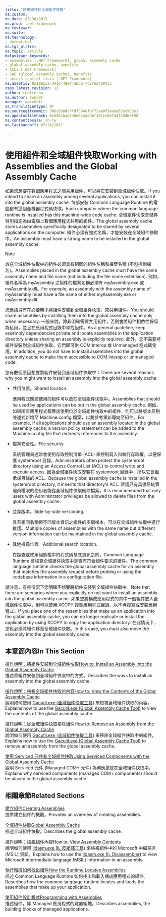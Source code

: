 ```yaml
---
title: "使用組件和全域組件快取"
ms.custom: 
ms.date: 03/30/2017
ms.prod: .net-framework
ms.reviewer: 
ms.suite: 
ms.technology:
- dotnet-bcl
ms.tgt_pltfrm: 
ms.topic: article
helpviewer_keywords:
- assemblies [.NET Framework], global assembly cache
- global assembly cache, benefits
- ACLs [.NET Framework]
- GAC (global assembly cache), benefits
- access control lists [.NET Framework]
ms.assetid: 8a18e5c2-d41d-49ef-abcb-7c27e2469433
caps.latest.revision: 12
author: rpetrusha
ms.author: ronpet
manager: wpickett
ms.translationtype: HT
ms.sourcegitcommit: 306c608dc7f97594ef6f72ae0f5aaba596c936e1
ms.openlocfilehash: 0c656cbad746e044a6dbf187ce86fd4738d6ef98
ms.contentlocale: zh-tw
ms.lasthandoff: 07/28/2017

---
```

# <a name="working-with-assemblies-and-the-global-assembly-cache"></a><span data-ttu-id="858f0-102">使用組件和全域組件快取</span><span class="sxs-lookup"><span data-stu-id="858f0-102">Working with Assemblies and the Global Assembly Cache</span></span>
<span data-ttu-id="858f0-103">如果您想要在數個應用程式之間共用組件，可以將它安裝到全域組件快取。</span><span class="sxs-lookup"><span data-stu-id="858f0-103">If you intend to share an assembly among several applications, you can install it into the global assembly cache.</span></span> <span data-ttu-id="858f0-104">每部安裝 Common Language Runtime 的電腦都有這個全機器程式碼快取。</span><span class="sxs-lookup"><span data-stu-id="858f0-104">Each computer where the common language runtime is installed has this machine-wide code cache.</span></span> <span data-ttu-id="858f0-105">全域組件快取會儲存特別指定為由電腦上數個應用程式共用的組件。</span><span class="sxs-lookup"><span data-stu-id="858f0-105">The global assembly cache stores assemblies specifically designated to be shared by several applications on the computer.</span></span> <span data-ttu-id="858f0-106">組件必須有強式名稱，才能安裝在全域組件快取中。</span><span class="sxs-lookup"><span data-stu-id="858f0-106">An assembly must have a strong name to be installed in the global assembly cache.</span></span>  
  
> [!NOTE]
>  <span data-ttu-id="858f0-107">放在全域組件快取中的組件必須具有相同的組件名稱和檔案名稱 (不包括副檔名)。</span><span class="sxs-lookup"><span data-stu-id="858f0-107">Assemblies placed in the global assembly cache must have the same assembly name and file name (not including the file name extension).</span></span> <span data-ttu-id="858f0-108">例如，組件名稱為 myAssembly 之組件的檔案名稱必須有 myAssembly.exe 或 myAssembly.dll。</span><span class="sxs-lookup"><span data-stu-id="858f0-108">For example, an assembly with the assembly name of myAssembly must have a file name of either myAssembly.exe or myAssembly.dll.</span></span>  
  
 <span data-ttu-id="858f0-109">您應該只有在必要時才將組件安裝到全域組件快取，來共用組件。</span><span class="sxs-lookup"><span data-stu-id="858f0-109">You should share assemblies by installing them into the global assembly cache only when necessary.</span></span> <span data-ttu-id="858f0-110">一般來說，除非明確需要共用組件，否則會將組件相依性保留為私用，並且在應用程式目錄中尋找組件。</span><span class="sxs-lookup"><span data-stu-id="858f0-110">As a general guideline, keep assembly dependencies private and locate assemblies in the application directory unless sharing an assembly is explicitly required.</span></span> <span data-ttu-id="858f0-111">此外，您不需要將組件安裝到全域組件快取，它們即可供 COM Interop 或 Unmanaged 程式碼使用。</span><span class="sxs-lookup"><span data-stu-id="858f0-111">In addition, you do not have to install assemblies into the global assembly cache to make them accessible to COM interop or unmanaged code.</span></span>  
  
 <span data-ttu-id="858f0-112">您有數個原因想要將組件安裝到全域組件快取中：</span><span class="sxs-lookup"><span data-stu-id="858f0-112">There are several reasons why you might want to install an assembly into the global assembly cache:</span></span>  
  
-   <span data-ttu-id="858f0-113">共用位置。</span><span class="sxs-lookup"><span data-stu-id="858f0-113">Shared location.</span></span>  
  
     <span data-ttu-id="858f0-114">應用程式應該使用的組件可以放在全域組件快取中。</span><span class="sxs-lookup"><span data-stu-id="858f0-114">Assemblies that should be used by applications can be put in the global assembly cache.</span></span> <span data-ttu-id="858f0-115">例如，如果所有應用程式都應該使用位於全域組件快取中的組件，則可以將版本原則陳述式新增至 Machine.config 檔案，以將參考重新導向至組件。</span><span class="sxs-lookup"><span data-stu-id="858f0-115">For example, if all applications should use an assembly located in the global assembly cache, a version policy statement can be added to the Machine.config file that redirects references to the assembly.</span></span>  
  
-   <span data-ttu-id="858f0-116">檔案安全性。</span><span class="sxs-lookup"><span data-stu-id="858f0-116">File security.</span></span>  
  
     <span data-ttu-id="858f0-117">系統管理員通常會使用存取控制清單 (ACL) 來控制寫入和執行存取權，以便保護 systemroot 目錄。</span><span class="sxs-lookup"><span data-stu-id="858f0-117">Administrators often protect the systemroot directory using an Access Control List (ACL) to control write and execute access.</span></span> <span data-ttu-id="858f0-118">因為全域組件快取安裝在 systemroot 目錄中，所以它會繼承該目錄的 ACL。</span><span class="sxs-lookup"><span data-stu-id="858f0-118">Because the global assembly cache is installed in the systemroot directory, it inherits that directory's ACL.</span></span> <span data-ttu-id="858f0-119">建議只有具備系統管理員權限的使用者能從全域組件快取刪除檔案。</span><span class="sxs-lookup"><span data-stu-id="858f0-119">It is recommended that only users with Administrator privileges be allowed to delete files from the global assembly cache.</span></span>  
  
-   <span data-ttu-id="858f0-120">並存版本。</span><span class="sxs-lookup"><span data-stu-id="858f0-120">Side-by-side versioning.</span></span>  
  
     <span data-ttu-id="858f0-121">具有相同名稱但不同版本資訊之組件的多個複本，可以在全域組件快取中進行維護。</span><span class="sxs-lookup"><span data-stu-id="858f0-121">Multiple copies of assemblies with the same name but different version information can be maintained in the global assembly cache.</span></span>  
  
-   <span data-ttu-id="858f0-122">其他搜尋位置。</span><span class="sxs-lookup"><span data-stu-id="858f0-122">Additional search location.</span></span>  
  
     <span data-ttu-id="858f0-123">在探查或使用組態檔中的程式碼基底資訊之前，Common Language Runtime 會檢查全域組件快取中是否有符合組件要求的組件。</span><span class="sxs-lookup"><span data-stu-id="858f0-123">The common language runtime checks the global assembly cache for an assembly that matches the assembly request before probing or using the codebase information in a configuration file.</span></span>  
  
 <span data-ttu-id="858f0-124">請注意，有些情況下您明確不想要將組件安裝到全域組件快取中。</span><span class="sxs-lookup"><span data-stu-id="858f0-124">Note that there are scenarios where you explicitly do not want to install an assembly into the global assembly cache.</span></span> <span data-ttu-id="858f0-125">如果您將構成應用程式的其中一個組件放入全域組件快取中，則可以使用 XCOPY 複製應用程式目錄，以不再複寫或安裝應用程式。</span><span class="sxs-lookup"><span data-stu-id="858f0-125">If you place one of the assemblies that make up an application into the global assembly cache, you can no longer replicate or install the application by using XCOPY to copy the application directory.</span></span> <span data-ttu-id="858f0-126">在此情況下，您也必須將組件移至全域組件快取。</span><span class="sxs-lookup"><span data-stu-id="858f0-126">In this case, you must also move the assembly into the global assembly cache.</span></span>  
  
## <a name="in-this-section"></a><span data-ttu-id="858f0-127">本章節內容</span><span class="sxs-lookup"><span data-stu-id="858f0-127">In This Section</span></span>  
 [<span data-ttu-id="858f0-128">操作說明：將組件安裝到全域組件快取</span><span class="sxs-lookup"><span data-stu-id="858f0-128">How to: Install an Assembly into the Global Assembly Cache</span></span>](../../../docs/framework/app-domains/how-to-install-an-assembly-into-the-gac.md)  
 <span data-ttu-id="858f0-129">描述將組件安裝到全域組件快取中的方式。</span><span class="sxs-lookup"><span data-stu-id="858f0-129">Describes the ways to install an assembly into the global assembly cache.</span></span>  
  
 [<span data-ttu-id="858f0-130">操作說明：檢視全域組件快取的內容</span><span class="sxs-lookup"><span data-stu-id="858f0-130">How to: View the Contents of the Global Assembly Cache</span></span>](../../../docs/framework/app-domains/how-to-view-the-contents-of-the-gac.md)  
 <span data-ttu-id="858f0-131">說明如何使用 [Gacutil.exe (全域組件快取工具)](../../../docs/framework/tools/gacutil-exe-gac-tool.md) 來檢視全域組件快取的內容。</span><span class="sxs-lookup"><span data-stu-id="858f0-131">Explains how to use the [Gacutil.exe (Global Assembly Cache Tool)](../../../docs/framework/tools/gacutil-exe-gac-tool.md) to view the contents of the global assembly cache.</span></span>  
  
 [<span data-ttu-id="858f0-132">操作說明：從全域組件快取移除組件</span><span class="sxs-lookup"><span data-stu-id="858f0-132">How to: Remove an Assembly from the Global Assembly Cache</span></span>](../../../docs/framework/app-domains/how-to-remove-an-assembly-from-the-gac.md)  
 <span data-ttu-id="858f0-133">說明如何使用 [Gacutil.exe (全域組件快取工具)](../../../docs/framework/tools/gacutil-exe-gac-tool.md) 來移除全域組件快取中的組件。</span><span class="sxs-lookup"><span data-stu-id="858f0-133">Explains how to use the [Gacutil.exe (Global Assembly Cache Tool)](../../../docs/framework/tools/gacutil-exe-gac-tool.md) to remove an assembly from the global assembly cache.</span></span>  
  
 [<span data-ttu-id="858f0-134">使用 Serviced 元件和全域組件快取</span><span class="sxs-lookup"><span data-stu-id="858f0-134">Using Serviced Components with the Global Assembly Cache</span></span>](../../../docs/framework/app-domains/use-serviced-components-with-the-gac.md)  
 <span data-ttu-id="858f0-135">說明 Serviced 元件 (Managed COM+ 元件) 為何應該放在全域組件快取中。</span><span class="sxs-lookup"><span data-stu-id="858f0-135">Explains why serviced components (managed COM+ components) should be placed in the global assembly cache.</span></span>  
  
## <a name="related-sections"></a><span data-ttu-id="858f0-136">相關章節</span><span class="sxs-lookup"><span data-stu-id="858f0-136">Related Sections</span></span>  
 [<span data-ttu-id="858f0-137">建立組件</span><span class="sxs-lookup"><span data-stu-id="858f0-137">Creating Assemblies</span></span>](../../../docs/framework/app-domains/create-assemblies.md)  
 <span data-ttu-id="858f0-138">提供建立組件的概觀。</span><span class="sxs-lookup"><span data-stu-id="858f0-138">Provides an overview of creating assemblies.</span></span>  
  
 [<span data-ttu-id="858f0-139">全域組件快取</span><span class="sxs-lookup"><span data-stu-id="858f0-139">Global Assembly Cache</span></span>](../../../docs/framework/app-domains/gac.md)  
 <span data-ttu-id="858f0-140">描述全域組件快取。</span><span class="sxs-lookup"><span data-stu-id="858f0-140">Describes the global assembly cache.</span></span>  
  
 [<span data-ttu-id="858f0-141">操作說明：檢視組件內容</span><span class="sxs-lookup"><span data-stu-id="858f0-141">How to: View Assembly Contents</span></span>](../../../docs/framework/app-domains/how-to-view-assembly-contents.md)  
 <span data-ttu-id="858f0-142">說明如何使用 [Ildasm.exe (IL 反組譯工具)](../../../docs/framework/tools/ildasm-exe-il-disassembler.md) 來檢視組件中的 Microsoft 中繼語言 (MSIL) 資訊。</span><span class="sxs-lookup"><span data-stu-id="858f0-142">Explains how to use the [Ildasm.exe (IL Disassembler)](../../../docs/framework/tools/ildasm-exe-il-disassembler.md) to view Microsoft intermediate language (MSIL) information in an assembly.</span></span>  
  
 [<span data-ttu-id="858f0-143">執行階段如何找出組件</span><span class="sxs-lookup"><span data-stu-id="858f0-143">How the Runtime Locates Assemblies</span></span>](../../../docs/framework/deployment/how-the-runtime-locates-assemblies.md)  
 <span data-ttu-id="858f0-144">描述 Common Language Runtime 如何找出和載入構成應用程式的組件。</span><span class="sxs-lookup"><span data-stu-id="858f0-144">Describes how the common language runtime locates and loads the assemblies that make up your application.</span></span>  
  
 [<span data-ttu-id="858f0-145">使用組件設計程式</span><span class="sxs-lookup"><span data-stu-id="858f0-145">Programming with Assemblies</span></span>](../../../docs/framework/app-domains/programming-with-assemblies.md)  
 <span data-ttu-id="858f0-146">描述組件，即 Managed 應用程式的建置組塊。</span><span class="sxs-lookup"><span data-stu-id="858f0-146">Describes assemblies, the building blocks of managed applications.</span></span>

